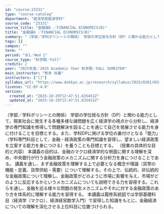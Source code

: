 ```yaml
---
id: "course:23331"
type: "course-catalog"
department: "経済学部経済学科"
course_code: "23331"
course_title: "金融論b ／FINANCIAL ECONOMICS(B)"
title: "金融論b ／FINANCIAL ECONOMICS(B)"
summary: "（学部／学科ポリシーとの関係） 学部の学位授与方針（DP）と関わる能力として、現実社会に発生する多種多様な諸問題を広く経済学の視点から分析し、経済学の専門知識を修得して問題解決を図ることを通じて自己を発展させる能力を身に付けることを目標とす…"
tags: []
campus: ""
term: ""
period: "水1／Wed 1"
course_type: "秋学期／Fall"
credits: 2
year: "2025年度／2025 Academic Year 秋学期／FALL SEMESTER"
main_instructor: "熊本 尚雄"
instructors: ["[]"]
syllabus_url: "https://www.dokkyo.ac.jp/research/syllabus/2025/0201/0201_23331_ja_JP.html"
license: "CC-BY-4.0"
version:
  created_at: "2025-10-29T12:47:51.635451Z"
  updated_at: "2025-10-29T12:47:51.635451Z"
---
```

（学部／学科ポリシーとの関係） 学部の学位授与方針（DP）と関わる能力として、現実社会に発生する多種多様な諸問題を広く経済学の視点から分析し、経済学の専門知識を修得して問題解決を図ることを通じて自己を発展させる能力を身に付けることを目標とする。また、学科DPに掲げる学位の裏付けとなる「能力」（学科専門科目として、金融・経済政策の専門知識を習得し、望ましい経済政策を立案する能力を身につける）を養うことも目標とする。 （授業の具体的な目的と内容） 本講義の目的は、金融のマクロ経済学的な側面に関する理解を深め、中央銀行が行う金融政策のメカニズムに関する分析力を身につけることである。 講義を通し、まず金融政策を理解する上で必要となる概念や理論（貨幣の機能・定義、貨幣供給・需要）について理解する。その上で、伝統的、非伝統的な金融政策について理解し、金融政策がどのように市場に影響を与え、市場がどのように反応するかというメカニズムについても説明できる力を習得する。これらを通し、金融を巡る様々な問題の発生メカニズムやそれに対する金融政策のあり方を体系的に理解する能力を習得する。 本講義は履修系統図では学部基礎科目（経済学（マクロ）、経済経営数学入門）で習得した知識をもとに、金融経済についての理解を深化させる上位科目に位置づけられる。
